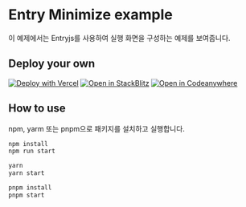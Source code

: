 # Entry Minimize example

이 예제에서는 Entryjs를 사용하여 실행 화면을 구성하는 예제를 보여줍니다.

## Deploy your own

[![Deploy with Vercel](https://vercel.com/button)](https://vercel.com/new/clone?repository-url=https://github.com/entrylabs/example/tree/main/minimize&project-name=entryjs-minimize&repository-name=entryjs-minimize)
[![Open in StackBlitz](https://developer.stackblitz.com/img/open_in_stackblitz.svg)](https://stackblitz.com/github/entrylabs/example/tree/main/minimize) [![Open in Codeanywhere](https://codeanywhere.com/img/open-in-codeanywhere-btn.svg)](https://app.codeanywhere.com/#https://github.com/entrylabs/example/tree/main/minimize)

## How to use

npm, yarm 또는 pnpm으로 패키지를 설치하고 실행합니다.

```bash
npm install
npm run start
```

```bash
yarn
yarn start
```

```bash
pnpm install
pnpm start
```
